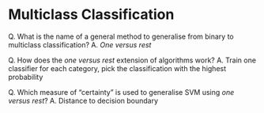 # Multiclass Classification
Q. What is the name of a general method to generalise from binary to multiclass classification?
A. *One versus rest*

Q. How does the *one versus rest* extension of algorithms work?
A. Train one classifier for each category, pick the classification with the highest probability

Q. Which measure of “certainty” is used to generalise SVM using *one versus rest*?
A. Distance to decision boundary

<!-- {BearID:152DFCAB-78F1-4C4F-ABD7-4176CD3C8A14-3120-0000081888969316} -->
